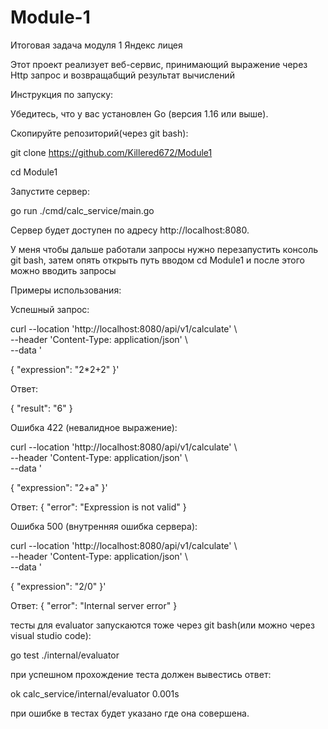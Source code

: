 # Module-1
Итоговая задача модуля 1 Яндекс лицея 

Этот проект реализует веб-сервис, принимающий выражение через Http запрос и возвращабщий результат вычислений

Инструкция по запуску:

Убедитесь, что у вас установлен Go (версия 1.16 или выше).

Скопируйте репозиторий(через git bash):

git clone https://github.com/Killered672/Module1

cd Module1

Запустите сервер:

go run ./cmd/calc_service/main.go

Сервер будет доступен по адресу http://localhost:8080.

У меня чтобы дальше работали запросы нужно перезапустить консоль git bash, затем опять открыть путь вводом cd Module1 и после этого можно вводить запросы

Примеры использования:

Успешный запрос:

curl --location 'http://localhost:8080/api/v1/calculate' \\         
--header 'Content-Type: application/json' \\         
--data '

{
  "expression": "2*2+2"
}'

Ответ:

{
  "result": "6"
}



Ошибка 422 (невалидное выражение):

curl --location 'http://localhost:8080/api/v1/calculate' \\       
--header 'Content-Type: application/json' \\       
--data '

{
  "expression": "2+a"
}'

Ответ:
{
  "error": "Expression is not valid"
}



Ошибка 500 (внутренняя ошибка сервера):

curl --location 'http://localhost:8080/api/v1/calculate' \\       
--header 'Content-Type: application/json' \\       
--data '

{
  "expression": "2/0"
}'

Ответ:
{
  "error": "Internal server error"
}


тесты для evaluator запускаются тоже через git bash(или можно через visual studio code):

go test ./internal/evaluator

при успешном прохождение теста должен вывестись ответ:

ok  	calc_service/internal/evaluator	0.001s

при ошибке в тестах будет указано где она совершена.
